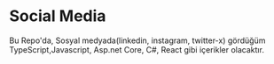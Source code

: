 # Social Media

Bu Repo'da, Sosyal medyada(linkedin, instagram, twitter-x) gördüğüm TypeScript,Javascript, Asp.net Core, C#, React gibi içerikler olacaktır.
